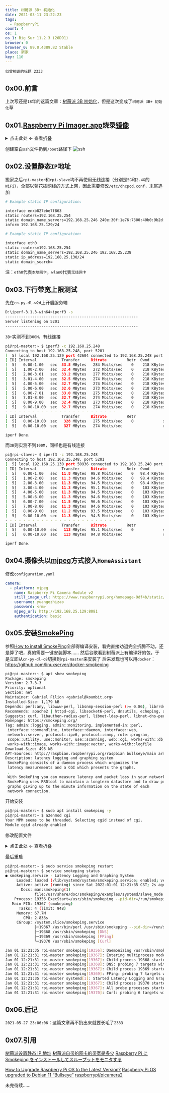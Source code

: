 ```yaml
---
title: 树莓派 3B+ 初始化
date: 2021-03-11 23:22:23
tags:
  - RaspberryPi
count: 4
os: 1
os_1: Big Sur 11.2.3 (20D91)
browser: 0
browser_0: 89.0.4389.82 Stable
place: 新家
key: 110
---
```

    似曾相识的标题 2333
<!-- more -->
## 0x00.前言
上次写还是`18`年的这篇文章：[树莓派 3B 初始化](../Raspberry-Pi-3-Model-B/init.html)，但是这次变成了`树莓派 3B+ 初始化`草

## 0x01.[Raspberry Pi Imager.app](https://www.raspberrypi.org/software/)烧录[镜像](https://www.raspberrypi.org/software/operating-systems/)

<details><summary>点击此处 ← 查看折叠</summary>

![v1.5](https://i1.yuangezhizao.cn/macOS/QQ20210306-150222@2x.png!webp)
![系统](https://i1.yuangezhizao.cn/macOS/QQ20210306-150410@2x.png!webp)
![存储卡](https://i1.yuangezhizao.cn/macOS/QQ20210306-150511@2x.png!webp)
![烧录](https://i1.yuangezhizao.cn/macOS/QQ20210306-150519@2x.png!webp)
![确认](https://i1.yuangezhizao.cn/macOS/QQ20210306-150528@2x.png!webp)
![验证](https://i1.yuangezhizao.cn/macOS/QQ20210306-151043@2x.png!webp)
![弹出](https://i1.yuangezhizao.cn/macOS/QQ20210306-151317@2x.png!webp)

</details>

创建空白`ssh`文件扔到`/boot`路径下
![ssh](https://i1.yuangezhizao.cn/macOS/QQ20210306-152131@2x.png!webp)

## 0x02.设置静态`IP`地址
搬家之后`rpi-master`和`rpi-slave`均不再使用无线连接（分别是`5G`和`2.4G`的`WiFi`），全部以菊花插网线的方式上网，因此需要修改`/etc/dhcpcd.conf`，末尾追加
``` bash
# Example static IP configuration:

interface enxb827ebe7f863
static routers=192.168.25.254
static domain_name_servers=192.168.25.246 240e:30f:1e76:7300:40b0:9b2d:4ad2:3f9d
inform 192.168.25.129/24
```
``` bash
# Example static IP configuration:

interface eth0
static routers=192.168.25.254
static domain_name_servers=192.168.25.246 192.168.25.238
static ip_address=192.168.25.130/24
static domain_search=
```
注：`eth0`代表`本地网卡`，`wlan0`代表`无线网卡`

## 0x03.下行带宽上限测试
先在`cn-py-dl-w2d`上开启服务端
``` bash
D:\iperf-3.1.3-win64>iperf3 -s
-----------------------------------------------------------
Server listening on 5201
-----------------------------------------------------------
```
`3B+`实测不到`300M`，有线连接
``` bash
pi@rpi-master:~ $ iperf3 -c 192.168.25.248
Connecting to host 192.168.25.248, port 5201
[  5] local 192.168.25.129 port 42604 connected to 192.168.25.248 port 5201
[ ID] Interval           Transfer     Bitrate         Retr  Cwnd
[  5]   0.00-1.00   sec  33.8 MBytes   284 Mbits/sec    0    218 KBytes       
[  5]   1.00-2.00   sec  32.4 MBytes   272 Mbits/sec    0    218 KBytes       
[  5]   2.00-3.01   sec  33.2 MBytes   277 Mbits/sec    0    218 KBytes       
[  5]   3.01-4.00   sec  32.5 MBytes   274 Mbits/sec    0    218 KBytes       
[  5]   4.00-5.00   sec  32.7 MBytes   274 Mbits/sec    0    218 KBytes       
[  5]   5.00-6.00   sec  32.6 MBytes   273 Mbits/sec    0    218 KBytes       
[  5]   6.00-7.01   sec  33.0 MBytes   275 Mbits/sec    0    218 KBytes       
[  5]   7.01-8.00   sec  32.7 MBytes   274 Mbits/sec    0    218 KBytes       
[  5]   8.00-9.00   sec  32.4 MBytes   273 Mbits/sec    0    218 KBytes       
[  5]   9.00-10.00  sec  32.7 MBytes   274 Mbits/sec    0    218 KBytes       
- - - - - - - - - - - - - - - - - - - - - - - - -
[ ID] Interval           Transfer     Bitrate         Retr
[  5]   0.00-10.00  sec   328 MBytes   275 Mbits/sec    0             sender
[  5]   0.00-10.00  sec   327 MBytes   274 Mbits/sec                  receiver

iperf Done.
```
而`3B`则实测不到`100M`，同样也是有线连接
``` bash
pi@rpi-slave:~ $ iperf3 -c 192.168.25.248
Connecting to host 192.168.25.248, port 5201
[  5] local 192.168.25.130 port 50936 connected to 192.168.25.248 port 5201
[ ID] Interval           Transfer     Bitrate         Retr  Cwnd
[  5]   0.00-1.00   sec  11.8 MBytes  98.8 Mbits/sec    0   98.4 KBytes       
[  5]   1.00-2.00   sec  11.3 MBytes  94.6 Mbits/sec    0   98.4 KBytes       
[  5]   2.00-3.00   sec  11.3 MBytes  94.5 Mbits/sec    0   98.4 KBytes       
[  5]   3.00-4.00   sec  11.3 MBytes  95.1 Mbits/sec    0    103 KBytes       
[  5]   4.00-5.00   sec  11.3 MBytes  94.5 Mbits/sec    0    103 KBytes       
[  5]   5.00-6.00   sec  11.3 MBytes  94.6 Mbits/sec    0    103 KBytes       
[  5]   6.00-7.00   sec  11.5 MBytes  96.6 Mbits/sec    0    103 KBytes       
[  5]   7.00-8.00   sec  11.3 MBytes  94.6 Mbits/sec    0    103 KBytes       
[  5]   8.00-9.00   sec  11.2 MBytes  93.5 Mbits/sec    0    103 KBytes       
[  5]   9.00-10.00  sec  11.3 MBytes  94.5 Mbits/sec    0    103 KBytes       
- - - - - - - - - - - - - - - - - - - - - - - - -
[ ID] Interval           Transfer     Bitrate         Retr
[  5]   0.00-10.00  sec   113 MBytes  95.1 Mbits/sec    0             sender
[  5]   0.00-10.00  sec   113 MBytes  94.8 Mbits/sec                  receiver

iperf Done.
```

## 0x04.摄像头以[mjpeg](https://www.home-assistant.io/integrations/mjpeg/)方式接入`HomeAssistant`
修改`configuration.yaml`
``` yaml
camera:
  - platform: mjpeg
    name: Raspberry Pi Camera Module v2
    still_image_url: https://www.raspberrypi.org/homepage-9df4b/static/621b26de7977c5b8d765b3003b341a49/8924f/68fe7e4cb53767ad6c033bf3b46da3452188a24a_pi-camera-front-1-1426x1080.jpg
    username: yuangezhizao
    password: <rm>
    mjpeg_url: http://192.168.25.129:8081
    authentication: basic
```

## 0x05.安装[SmokePing](https://oss.oetiker.ch/smokeping/)
参照[How to install SmokePing](https://web.archive.org/web/20210817144328/https://oss.oetiker.ch/smokeping/doc/smokeping_install.en.html)全部得编译安装，看完直接劝退完全折腾不动，还是算了吧，真的需要一键安装脚本……
然后谷歌看到树莓派上有编译好的包，于是立即从`cn-py-dl-c8`切换到`rpi-master`来安装了
后来发现也可以用`docker`：https://github.com/linuxserver/docker-smokeping
``` bash
pi@rpi-master:~ $ apt show smokeping
Package: smokeping
Version: 2.7.3-3
Priority: optional
Section: net
Maintainer: Gabriel Filion <gabriel@koumbit.org>
Installed-Size: 1,179 kB
Depends: perl:any, libwww-perl, libsnmp-session-perl (>= 0.86), librrds-perl (>= 1.2), liburi-perl, fping (>= 2.4b2-to-ipv6-2), libcgi-fast-perl, debianutils (>= 1.7), adduser, lsb-base (>= 3.0-6), libdigest-hmac-perl, ucf (>= 0.28), libconfig-grammar-perl, libjs-cropper, libjs-scriptaculous, libjs-prototype, default-mta | mail-transport-agent
Recommends: apache2 | httpd-cgi, libsocket6-perl, dnsutils, echoping, apache2 (>= 2.4.6-4~) | apache2 | httpd
Suggests: curl, libauthen-radius-perl, libnet-ldap-perl, libnet-dns-perl, openssh-client, libio-socket-ssl-perl, libnet-telnet-perl
Homepage: https://smokeping.org/
Tag: admin::logging, admin::monitoring, implemented-in::perl,
 interface::commandline, interface::daemon, interface::web,
 network::server, protocol::ipv6, protocol::snmp, role::program,
 scope::utility, use::monitor, use::scanning, web::cgi, works-with::db,
 works-with::image, works-with::image:vector, works-with::logfile
Download-Size: 495 kB
APT-Sources: http://raspbian.raspberrypi.org/raspbian bullseye/main armhf Packages
Description: latency logging and graphing system
 SmokePing consists of a daemon process which organizes the
 latency measurements and a CGI which presents the graphs.
 .
 With SmokePing you can measure latency and packet loss in your network.
 SmokePing uses RRDtool to maintain a longterm datastore and to draw pretty
 graphs giving up to the minute information on the state of each
 network connection.
```
开始安装
``` bash
pi@rpi-master:~ $ sudo apt install smokeping -y
pi@rpi-master:~ $ a2enmod cgi
Your MPM seems to be threaded. Selecting cgid instead of cgi.
Module cgid already enabled
```
修改配置文件

<details><summary>点击此处 ← 查看折叠</summary>

``` bash
pi@rpi-master:~ $ sudo vim /etc/smokeping/config.d/Probes
pi@rpi-master:~ $ cat /etc/smokeping/config.d/Probes
*** Probes ***

+ FPing

binary = /usr/bin/fping

+ DNS
binary = /usr/bin/dig
lookup = example.com
pings = 5
step = 180

+ Curl

binary = /usr/bin/curl
step = 60
urlformat = https://%host%/
pi@rpi-master:~ $ sudo vim /etc/smokeping/config.d/Targets
pi@rpi-master:~ $ sudo cp /etc/smokeping/config.d/Targets /etc/smokeping/config.d/Targets.bak
pi@rpi-master:~ $ ll /etc/smokeping/config.d/
total 36
-rw-r--r-- 1 root root 177 Jul 11  2020 Alerts
-rw-r--r-- 1 root root 237 Jul 11  2020 Database
-rw-r--r-- 1 root root 489 Jul 11  2020 General
-rw-r--r-- 1 root root 255 Jul 11  2020 pathnames
-rw-r--r-- 1 root root 909 Jul 11  2020 Presentation
-rw-r--r-- 1 root root 191 Jan  1 11:59 Probes
-rw-r--r-- 1 root root 147 Jul 11  2020 Slaves
-rw-r--r-- 1 root root 380 Jul 11  2020 Targets
-rw-r--r-- 1 root root 380 Jan  1 12:01 Targets.bak
pi@rpi-master:~ $ sudo vim /etc/smokeping/config.d/Targets
pi@rpi-master:~ $ cat /etc/smokeping/config.d/Targets
*** Targets ***

probe = FPing
menu  = Top
title = Network Latency Grapher

+ ICMP

probe = FPing
menu  = ICMP
title = ICMP

++ ICMP_lab

menu  = lab
title = lab.yuangezhizao.cn
host  = lab.yuangezhizao.cn

++ ICMP_txy

menu  = txy
title = txy.yuangezhizao.cn
host  = txy.yuangezhizao.cn

++ ICMP_proxy

menu  = proxy
title = proxy.yuangezhizao.cn
host  = proxy.yuangezhizao.cn

++ ICMP_proxy-cf

menu  = proxy-cf
title = proxy-cf.yuangezhizao.cn
host  = proxy-cf.yuangezhizao.cn

++ ICMP_proxy_v6

menu  = proxy_v6
title = proxyv6.yuangezhizao.cn
host  = proxyv6.yuangezhizao.cn

++ ICMP_GCP-JP

menu  = GCP-JP
title = 35.190.226.17
host  = 35.190.226.17

++ ICMP_GCP-TW

menu  = GCP-TW
title = 35.194.225.73
host  = 35.194.225.73

+ DNS

probe = DNS
menu  = DNS
title = DNS

++ Cloudflare_Teams_DNS

menu  = 172.64.36.1
title = 172.64.36.1
host  = 172.64.36.1

++ Cloudflare_DNS

menu  = 1.1.1.1
title = 1.1.1.1
host  = 1.1.1.1

++ Google_DNS

menu  = 8.8.8.8
title = 8.8.8.8
host  = 8.8.8.8

++ 219_149_6_99

menu  = 219.149.6.99
title = 219.149.6.99
host  = 219.149.6.99

++ 120_53_53_11

menu  = 120.53.53.11
title = 120.53.53.11
host  = 120.53.53.11

++ Cloudflare_Teams_DNS-v6

menu  = 2402:4e00:0::d2ad:6392
title = 2402:4e00:0::d2ad:6392
host  = 2402:4e00:0::d2ad:6392

++ 2a06_98c1_54__1802

menu  = 2a06:98c1:54::1802
title = 2a06:98c1:54::1802
host  = 2a06:98c1:54::1802

+ HTTP

probe = Curl
menu  = HTTP
title = HTTP

++ HTTP_www-vercel

menu  = yuangezhizao.vercel.app
title = yuangezhizao.vercel.app
host  = yuangezhizao.vercel.app

++ HTTP_www-cf

menu  = www-cf.yuangezhizao.cn
title = www-cf.yuangezhizao.cn
host  = www-cf.yuangezhizao.cn

++ HTTP_proxy

menu  = proxy
title = proxy.yuangezhizao.cn
host  = proxy.yuangezhizao.cn

++ HTTP_proxy-cf

menu  = proxy-cf
title = proxy-cf.yuangezhizao.cn
host  = proxy-cf.yuangezhizao.cn

++ HTTP_proxy_v6

menu  = proxy_v6
title = proxyv6.yuangezhizao.cn
host  = proxyv6.yuangezhizao.cn

++ HTTP_proxy_v6-cf

menu  = proxy_v6-cf
title = proxyv6-cf.yuangezhizao.cn
host  = proxyv6-cf.yuangezhizao.cn
```

</details>

最后重启
``` bash
pi@rpi-master:~ $ sudo service smokeping restart
pi@rpi-master:~ $ service smokeping status
● smokeping.service - Latency Logging and Graphing System
     Loaded: loaded (/lib/systemd/system/smokeping.service; enabled; vendor preset: enabled)
     Active: active (running) since Sat 2022-01-01 12:21:35 CST; 2s ago
       Docs: man:smokeping(1)
             file:/usr/share/doc/smokeping/examples/systemd/slave_mode.conf
    Process: 19356 ExecStart=/usr/sbin/smokeping --pid-dir=/run/smokeping (code=exited, status=0/SUCCE>
   Main PID: 19367 (smokeping)
      Tasks: 4 (limit: 948)
     Memory: 67.7M
        CPU: 2.833s
     CGroup: /system.slice/smokeping.service
             ├─19367 /usr/bin/perl /usr/sbin/smokeping --pid-dir=/run/smokeping
             ├─19368 /usr/sbin/smokeping [DNS]
             ├─19369 /usr/sbin/smokeping [FPing]
             └─19370 /usr/sbin/smokeping [Curl]

Jan 01 12:21:35 rpi-master smokeping[19356]: Daemonizing /usr/sbin/smokeping ...
Jan 01 12:21:31 rpi-master smokeping[19367]: Entering multiprocess mode.
Jan 01 12:21:31 rpi-master smokeping[19367]: Child process 19368 started for probe DNS.
Jan 01 12:21:31 rpi-master smokeping[19368]: DNS: probing 7 targets with step 180 s and offset 150 s.
Jan 01 12:21:31 rpi-master smokeping[19367]: Child process 19369 started for probe FPing.
Jan 01 12:21:31 rpi-master smokeping[19369]: FPing: probing 7 targets with step 300 s and offset 70 s.
Jan 01 12:21:35 rpi-master systemd[1]: Started Latency Logging and Graphing System.
Jan 01 12:21:31 rpi-master smokeping[19367]: Child process 19370 started for probe Curl.
Jan 01 12:21:31 rpi-master smokeping[19367]: All probe processes started successfully.
Jan 01 12:21:31 rpi-master smokeping[19370]: Curl: probing 6 targets with step 60 s and offset 29 s.
```

## 0x06.后记
`2021-05-27 23:06:06`：这篇文章再不扔出来就要长毛了`2333`

## 0x07.引用
[树莓派设置静态 IP 地址](https://web.archive.org/web/20210725093638/https://www.jianshu.com/p/f9cb0f85a4e6)
[树莓派自带的网卡的带宽是多少](https://web.archive.org/web/20210725094423/https://www.icxbk.com/ask/detail/21847.html)
[Raspberry Pi に Smokeping をインストールしてスループットをモニタする](https://web.archive.org/web/20220101035221/https://sig9.hatenablog.com/entry/2020/01/13/000000)

[How to Upgrade Raspberry Pi OS to the Latest Version?](https://raspberrytips.com/update-raspberry-pi-latest-version)
[Raspberry Pi OS upgraded to Debian 11 “Bullseye”](https://www.cnx-software.com/2021/11/08/raspberry-pi-os-upgraded-to-debian-11-bullseye)
[raspberrypi/picamera2](https://github.com/raspberrypi/picamera2/tree/main/examples/tensorflow)

未完待续……